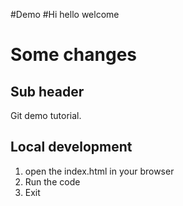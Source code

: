 #Demo
#Hi hello welcome

# Some changes

## Sub header
 Git demo tutorial.

## Local development
 1. open the index.html in your browser
 2. Run the code
 3. Exit